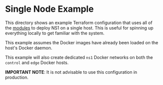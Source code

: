 # Single Node Example

This directory shows an example Terraform configuration that uses all of the [modules](../../modules) to deploy NS1 on a single host.  This is useful for spinning up everything locally to get familiar with the system.

This example assumes the Docker images have already been loaded on the host's Docker daemon.

This example will also create dedicated `ns1` Docker networks on both the `control` and `edge` Docker hosts.

**IMPORTANT NOTE**: It is not advisable to use this configuration in production.
